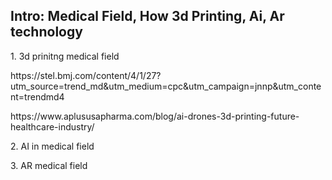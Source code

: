 

<h2>Intro: Medical Field, How 3d Printing, Ai, Ar technology</h2>
<p> 1. 3d prinitng medical field<p>
<p>https://stel.bmj.com/content/4/1/27?utm_source=trend_md&utm_medium=cpc&utm_campaign=jnnp&utm_content=trendmd4</p>
<p>https://www.aplususapharma.com/blog/ai-drones-3d-printing-future-healthcare-industry/</p>
<p>2. AI in medical field</p>
<p>3. AR medical field</p>
